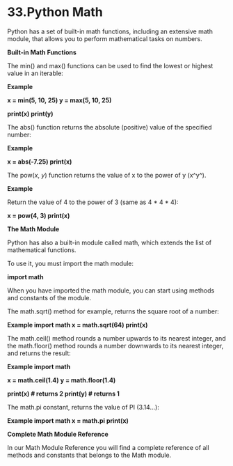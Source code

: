 # 33.Python Math

Python has a set of built-in math functions, including an extensive math
module, that allows you to perform mathematical tasks on numbers.

**Built-in Math Functions**

The min() and max() functions can be used to find the lowest or highest
value in an iterable:

**Example**

**x = min(5, 10, 25) y = max(5, 10, 25)**

**print(x) print(y)**

The abs() function returns the absolute (positive) value of the
specified number:

**Example**

**x = abs(-7.25) print(x)**

The pow(*x*, *y*) function returns the value of x to the power of y
(x^y^).

**Example**

Return the value of 4 to the power of 3 (same as 4 \* 4 \* 4):

**x = pow(4, 3) print(x)**

**The Math Module**

Python has also a built-in module called math, which extends the list of
mathematical functions.

To use it, you must import the math module:

**import math**

When you have imported the math module, you can start using methods and
constants of the module.

The math.sqrt() method for example, returns the square root of a number:

**Example import math x = math.sqrt(64) print(x)**

The math.ceil() method rounds a number upwards to its nearest integer,
and the math.floor() method rounds a number downwards to its nearest
integer, and returns the result:

**Example import math**

**x = math.ceil(1.4) y = math.floor(1.4)**

**print(x) \# returns 2 print(y) \# returns 1**

The math.pi constant, returns the value of PI (3.14\...):

**Example import math x = math.pi print(x)**

**Complete Math Module Reference**

In our Math Module Reference you will find a complete reference of all
methods and constants that belongs to the Math module.
